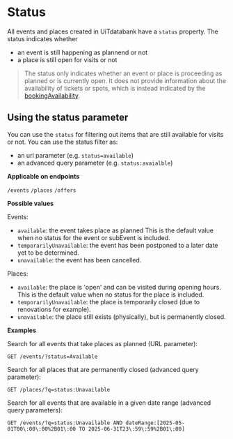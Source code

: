 # Status

All events and places created in UiTdatabank have a `status` property. The status indicates whether 
- an event is still happening as plannend or not
- a place is still open for visits or not

> The status only indicates whether an event or place is proceeding as planned or is currently open. It does not provide information about the availability of tickets or spots, which is instead indicated by the [bookingAvailability](/booking-availability.md).

## Using the status parameter

You can use the `status` for filtering out items that are still available for visits or not. You can use the status filter as:
- an url parameter (e.g. `status=available`) 
- an advanced query parameter (e.g. `status:avaialble`)

**Applicable on endpoints**

`/events` `/places` `/offers`

**Possible values**

Events:
- `available`: the event takes place as planned This is the default value when no status for the event or subEvent is included.
- `temporarilyUnavailable`: the event has been postponed to a later date yet to be determined.
- `unavailable`: the event has been cancelled.

Places: 
- `available`: the place is 'open' and can be visited during opening hours. This is the default value when no status for the place is included.
- `temporarilyUnavailable`: the place is temporarily closed (due to renovations for example).
- `unavailable`: the place still exists (physically), but is permanently closed.

**Examples**

Search for all events that take places as planned (URL parameter):

```https
GET /events/?status=Available
```

Search for all places that are permanently closed (advanced query parameter):

```https
GET /places/?q=status:Unavailable
```

Search for all events that are available in a given date range (advanced query parameters):

```https
GET /events/?q=status:Unavailable AND dateRange:[2025-05-01T00\:00\:00%2B01\:00 TO 2025-06-31T23\:59\:59%2B01\:00]
````
